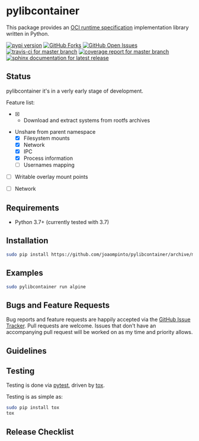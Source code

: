 pylibcontainer
==============

This package provides an [OCI runtime specification](https://github.com/opencontainers/runtime-spec) implementation library written in Python.

[![pypi version](https://img.shields.io/pypi/v/pylibcontainer.svg?maxAge=2592000)](https://pypi.python.org/pypi/pylibcontainer)
[![GitHub Forks](https://img.shields.io/github/forks/joaompinto/pylibcontainer.svg)](https://github.com/joaompinto/pylibcontainer/network)
[![GitHub Open Issues](https://img.shields.io/github/issues/joaompinto/pylibcontainer.svg)](https://github.com/joaompinto/pylibcontainer/issues)
[![travis-ci for master branch](https://secure.travis-ci.org/joaompinto/pylibcontainer.png?branch=master)](http://travis-ci.org/joaompinto/pylibcontainer)
[![coverage report for master branch](https://codecov.io/github/joaompinto/pylibcontainer/coverage.svg?branch=master)](https://codecov.io/github/joaompinto/pylibcontainer?branch=master)
[![sphinx documentation for latest release](https://readthedocs.org/projects/pylibcontainer/badge/?version=latest)](https://readthedocs.org/projects/pylibcontainer/?badge=latest)


Status
------
pylibcontainer it's in a verly early stage of development.

Feature list:
- [X] - Download and extract systems from rootfs archives
- Unshare from parent namespace
    * [X] Filesystem mounts
    * [X] Network
    * [X] IPC
    * [X] Process information
    * [ ] Usernames mapping
- [ ] Writable overlay mount points
- [ ] Network



Requirements
------------

- Python 3.7+ (currently tested with 3.7)

Installation
------------

```bash
sudo pip install https://github.com/joaompinto/pylibcontainer/archive/master.zip
```

Examples
--------

```bash
sudo pylibcontainer run alpine
```

Bugs and Feature Requests
-------------------------

Bug reports and feature requests are happily accepted via the [GitHub
Issue
Tracker](https://github.com/joaompinto/pylibcontainer/issues).
Pull requests are welcome. Issues that don't have an accompanying pull
request will be worked on as my time and priority allows.

Guidelines
----------

Testing
-------

Testing is done via [pytest](http://pytest.org/latest/), driven by
[tox](http://tox.testrun.org/).

Testing is as simple as:

```bash
sudo pip install tox
tox
```

Release Checklist
-----------------
